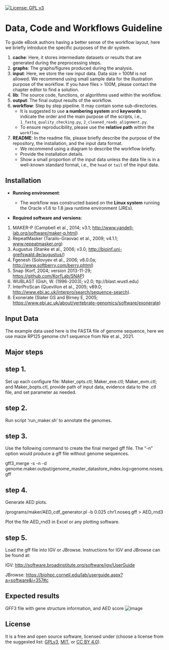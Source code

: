 [![License: GPL v3](https://img.shields.io/badge/License-GPL%20v3-blue.svg)](http://www.gnu.org/licenses/gpl-3.0)

# Data, Code and Workflows Guideline

To guide eBook authors having a better sense of the workflow layout, here we briefly introduce the specific purposes of the dir system. 


1. __cache__: Here, it stores intermediate datasets or results that are generated during the preprocessing steps.
2. __graphs__: The graphs/figures produced during the analysis.
3. __input__: Here, we store the raw input data. Data size > 100M is not allowed. We recommend using small sample data for the illustration purpose of the workflow. If you have files > 100M, please contact the chapter editor to find a solution. 
4. __lib__: The source code, functions, or algorithms used within the workflow.
5. __output__: The final output results of the workflow.
6. __workflow__: Step by step pipeline. It may contain some sub-directories. 
    - It is suggested to use __a numbering system__ and __keywords__ to indicate the order and the main purpose of the scripts, i.e., `1_fastq_quality_checking.py`, `2_cleaned_reads_alignment.py`.
    - To ensure reproducibility, please use the __relative path__ within the `workflow`.
7. __README__: In the readme file, please briefly describe the purpose of the repository, the installation, and the input data format. 
    - We recommend using a diagram to describe the workflow briefly.
    - Provide the installation details.
    - Show a small proportion of the input data unless the data file is in a well-known standard format, i.e., the `head` or `tail` of the input data.


## Installation

- __Running environment__: 
    - The workflow was constructed based on the __Linux system__ running the Oracle v1.6 to 1.8 java runtime environment (JREs).

- __Required software and versions__: 
    
1.	MAKER-P (Campbell et al., 2014; v3.1; http://www.yandell-lab.org/software/maker-p.html) 
2.	RepeatMasker (Tarailo-Graovac et al., 2009; v4.1.1; www.repeatmasker.org)
3.	Augustus (Stanke et al., 2006; v3.0; http://bioinf.uni-greifswald.de/augustus/)
4.	Fgenesh (Solovyev et al., 2006; v8.0.0a; http://www.softberry.com/berry.phtml)
5.	Snap (Korf, 2004; version 2013-11-29; https://github.com/KorfLab/SNAP)
6.	WUBLAST (Gish, W. (1996-2003); v2.0; ttp://blast.wustl.edu)
7.	InterProScan (Quevillon et al., 2005; v89.0; http://www.ebi.ac.uk/interpro/search/sequence-search).
8.	Exonerate (Slater GS and Birney E, 2005; https://www.ebi.ac.uk/about/vertebrate-genomics/software/exonerate)


## Input Data

The example data used here is the FASTA file of genome sequence, here we use maize RP125 genome chr1 sequence from Nie et al., 2021.  

## Major steps

## step 1. 
  Set up each configure file: Maker_opts.ctl; Maker_exe.ctl; Maker_evm.ctl; and Maker_bopts.ctl, provide path of input data, evidence data to the .ctl file, and set parameter as needed.

## step 2.
  Run script ‘run_maker.sh’ to annotate the genomes.

## step 3. 
  Use the following command to create the final merged gff file. The “-n” option would produce a gff file without genome sequences.

   gff3_merge -s -n -d genome.maker.output/genome_master_datastore_index.log>genome.noseq.gff

## step 4. 
   Generate AED plots.

   /programs/maker/AED_cdf_generator.pl -b 0.025 chr1.noseq.gff > AED_rnd3

   Plot the file AED_rnd3 in Excel or any plotting software. 

## step 5. 
   Load the gff file into IGV or JBrowse. Instructions for IGV and JBrowse can be found at:

   IGV: http://software.broadinstitute.org/software/igv/UserGuide

   JBrowse: https://biohpc.cornell.edu/lab/userguide.aspx?a=software&i=357#c


## Expected results

GFF3 file with gene structure information, and AED score
![image](https://user-images.githubusercontent.com/104145728/177499033-e3316b46-151e-43dd-af79-e01788f37a7b.png)
## License
It is a free and open source software, licensed under []() (choose a license from the suggested list:  [GPLv3](https://github.com/github/choosealicense.com/blob/gh-pages/_licenses/gpl-3.0.txt), [MIT](https://github.com/github/choosealicense.com/blob/gh-pages/LICENSE.md), or [CC BY 4.0](https://github.com/github/choosealicense.com/blob/gh-pages/_licenses/cc-by-4.0.txt)).
